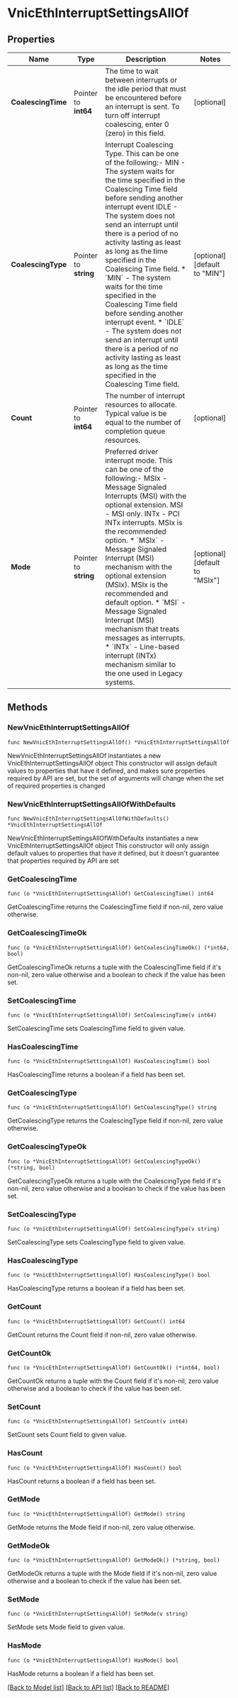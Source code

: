 # VnicEthInterruptSettingsAllOf

## Properties

Name | Type | Description | Notes
------------ | ------------- | ------------- | -------------
**CoalescingTime** | Pointer to **int64** | The time to wait between interrupts or the idle period that must be encountered before an interrupt is sent. To turn off interrupt coalescing, enter 0 (zero) in this field. | [optional] 
**CoalescingType** | Pointer to **string** | Interrupt Coalescing Type. This can be one of the following:- MIN  - The system waits for the time specified in the Coalescing Time field before sending another interrupt event IDLE - The system does not send an interrupt until there is a period of no activity lasting as least as long as the time specified in the Coalescing Time field. * &#x60;MIN&#x60; - The system waits for the time specified in the Coalescing Time field before sending another interrupt event. * &#x60;IDLE&#x60; - The system does not send an interrupt until there is a period of no activity lasting as least as long as the time specified in the Coalescing Time field. | [optional] [default to "MIN"]
**Count** | Pointer to **int64** | The number of interrupt resources to allocate. Typical value is be equal to the number of completion queue resources. | [optional] 
**Mode** | Pointer to **string** | Preferred driver interrupt mode. This can be one of the following:- MSIx - Message Signaled Interrupts (MSI) with the optional extension. MSI  - MSI only. INTx - PCI INTx interrupts. MSIx is the recommended option. * &#x60;MSIx&#x60; - Message Signaled Interrupt (MSI) mechanism with the optional extension (MSIx). MSIx is the recommended and default option. * &#x60;MSI&#x60; - Message Signaled Interrupt (MSI) mechanism that treats messages as interrupts. * &#x60;INTx&#x60; - Line-based interrupt (INTx) mechanism similar to the one used in Legacy systems. | [optional] [default to "MSIx"]

## Methods

### NewVnicEthInterruptSettingsAllOf

`func NewVnicEthInterruptSettingsAllOf() *VnicEthInterruptSettingsAllOf`

NewVnicEthInterruptSettingsAllOf instantiates a new VnicEthInterruptSettingsAllOf object
This constructor will assign default values to properties that have it defined,
and makes sure properties required by API are set, but the set of arguments
will change when the set of required properties is changed

### NewVnicEthInterruptSettingsAllOfWithDefaults

`func NewVnicEthInterruptSettingsAllOfWithDefaults() *VnicEthInterruptSettingsAllOf`

NewVnicEthInterruptSettingsAllOfWithDefaults instantiates a new VnicEthInterruptSettingsAllOf object
This constructor will only assign default values to properties that have it defined,
but it doesn't guarantee that properties required by API are set

### GetCoalescingTime

`func (o *VnicEthInterruptSettingsAllOf) GetCoalescingTime() int64`

GetCoalescingTime returns the CoalescingTime field if non-nil, zero value otherwise.

### GetCoalescingTimeOk

`func (o *VnicEthInterruptSettingsAllOf) GetCoalescingTimeOk() (*int64, bool)`

GetCoalescingTimeOk returns a tuple with the CoalescingTime field if it's non-nil, zero value otherwise
and a boolean to check if the value has been set.

### SetCoalescingTime

`func (o *VnicEthInterruptSettingsAllOf) SetCoalescingTime(v int64)`

SetCoalescingTime sets CoalescingTime field to given value.

### HasCoalescingTime

`func (o *VnicEthInterruptSettingsAllOf) HasCoalescingTime() bool`

HasCoalescingTime returns a boolean if a field has been set.

### GetCoalescingType

`func (o *VnicEthInterruptSettingsAllOf) GetCoalescingType() string`

GetCoalescingType returns the CoalescingType field if non-nil, zero value otherwise.

### GetCoalescingTypeOk

`func (o *VnicEthInterruptSettingsAllOf) GetCoalescingTypeOk() (*string, bool)`

GetCoalescingTypeOk returns a tuple with the CoalescingType field if it's non-nil, zero value otherwise
and a boolean to check if the value has been set.

### SetCoalescingType

`func (o *VnicEthInterruptSettingsAllOf) SetCoalescingType(v string)`

SetCoalescingType sets CoalescingType field to given value.

### HasCoalescingType

`func (o *VnicEthInterruptSettingsAllOf) HasCoalescingType() bool`

HasCoalescingType returns a boolean if a field has been set.

### GetCount

`func (o *VnicEthInterruptSettingsAllOf) GetCount() int64`

GetCount returns the Count field if non-nil, zero value otherwise.

### GetCountOk

`func (o *VnicEthInterruptSettingsAllOf) GetCountOk() (*int64, bool)`

GetCountOk returns a tuple with the Count field if it's non-nil, zero value otherwise
and a boolean to check if the value has been set.

### SetCount

`func (o *VnicEthInterruptSettingsAllOf) SetCount(v int64)`

SetCount sets Count field to given value.

### HasCount

`func (o *VnicEthInterruptSettingsAllOf) HasCount() bool`

HasCount returns a boolean if a field has been set.

### GetMode

`func (o *VnicEthInterruptSettingsAllOf) GetMode() string`

GetMode returns the Mode field if non-nil, zero value otherwise.

### GetModeOk

`func (o *VnicEthInterruptSettingsAllOf) GetModeOk() (*string, bool)`

GetModeOk returns a tuple with the Mode field if it's non-nil, zero value otherwise
and a boolean to check if the value has been set.

### SetMode

`func (o *VnicEthInterruptSettingsAllOf) SetMode(v string)`

SetMode sets Mode field to given value.

### HasMode

`func (o *VnicEthInterruptSettingsAllOf) HasMode() bool`

HasMode returns a boolean if a field has been set.


[[Back to Model list]](../README.md#documentation-for-models) [[Back to API list]](../README.md#documentation-for-api-endpoints) [[Back to README]](../README.md)


